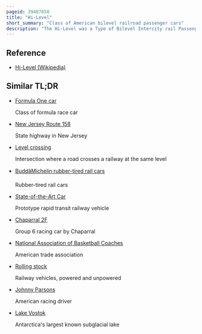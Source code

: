 ```yaml
---
pageid: 39407850
title: "Hi-Level"
short_summary: "Class of American bilevel railroad passenger cars"
description: "The Hi-Level was a Type of Bilevel Intercity rail Passenger Car used in the united States. Car Types included Coaches dining Cars and Lounge Cars a Sleeping Car Variant was considered but never produced. The Majority of Passenger Rooms were on the upper Level which had a Row of Windows on both Sides. Boarding was on the lower Level ; Passengers climbed up a Center Stairwell to reach the upper Level. Vestibules on the upper Level allowed Passengers to walk between Cars some Coaches had an additional Stairwell to allow Access to single-level Equipment at one End."
---
```


## Reference

- [Hi-Level (Wikipedia)](https://en.wikipedia.org/?curid=39407850)

## Similar TL;DR

- [Formula One car](/tldr/en/formula-one-car)

  Class of formula race car

- [New Jersey Route 158](/tldr/en/new-jersey-route-158)

  State highway in New Jersey

- [Level crossing](/tldr/en/level-crossing)

  Intersection where a road crosses a railway at the same level

- [BuddâMichelin rubber-tired rail cars](/tldr/en/buddmichelin-rubber-tired-rail-cars)

  Rubber-tired rail cars

- [State-of-the-Art Car](/tldr/en/state-of-the-art-car)

  Prototype rapid transit railway vehicle

- [Chaparral 2F](/tldr/en/chaparral-2f)

  Group 6 racing car by Chaparral

- [National Association of Basketball Coaches](/tldr/en/national-association-of-basketball-coaches)

  American trade association

- [Rolling stock](/tldr/en/rolling-stock)

  Railway vehicles, powered and unpowered

- [Johnny Parsons](/tldr/en/johnny-parsons)

  American racing driver

- [Lake Vostok](/tldr/en/lake-vostok)

  Antarctica's largest known subglacial lake
